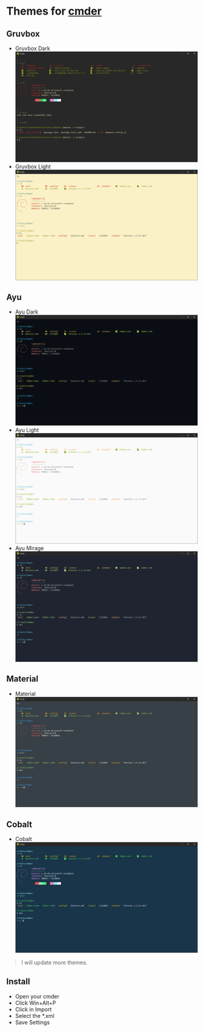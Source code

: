 # Themes for [cmder](http://cmder.net/)

## Gruvbox

- Gruvbox Dark
  ![Screenshot](/previews/gruvbox-dark.png)
- Gruvbox Light
  ![Screenshot](/previews/gruvbox-light.png)

## Ayu

- Ayu Dark
  ![Screenshot](/previews/ayu-dark.png)
- Ayu Light
  ![Screenshot](/previews/ayu-light.png)
- Ayu Mirage
  ![Screenshot](/previews/ayu-mirage.png)

## Material

- Material
  ![Screenshot](/previews/material.png)

## Cobalt

- Cobalt
  ![Screenshot](/previews/cobalt.png)

> I will update more themes.

## Install

- Open your cmder
- Click Win+Alt+P
- Click in Import
- Select the \*.xml
- Save Settings
